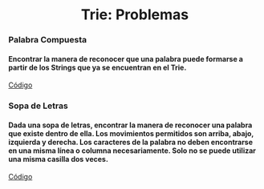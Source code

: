 <div align="center">  

# Trie: Problemas  

 <div align="left">  
  
 ### Palabra Compuesta  
   #### Encontrar la manera de reconocer que una palabra puede formarse a partir de los Strings que ya se encuentran en el Trie.  
   [Código](https://github.com/marinovivianUPB/Algoritmica/blob/main/Estructura%20de%20Datos/Trie/Problemas/buscarPalabraCompuesta/buscarPalabraCompuesta.cpp)
 ### Sopa de Letras  
   #### Dada una sopa de letras, encontrar la manera de reconocer una palabra que existe dentro de ella. Los movimientos permitidos son arriba, abajo, izquierda y derecha. Los caracteres de la palabra no deben encontrarse en una misma línea o columna necesariamente. Solo no se puede utilizar una misma casilla dos veces.  
   [Código](https://github.com/marinovivianUPB/Algoritmica/blob/main/Estructura%20de%20Datos/Trie/Problemas/sopaDeLetras/sopaLetras.cpp)
